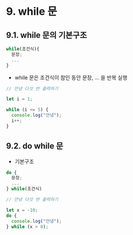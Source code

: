 # 9. while 문

## 9.1. while 문의 기본구조

```js
while(조건식){
  문장;
  ...
}
```

- while 문은 조건식이 참인 동안 문장, ... 을 반복 실행

```js
// 안녕 다섯 번 출력하기

let i = 1;

while (i <= 5) {
  console.log("안녕");
  i++;
}
```

## 9.2. do while 문

- 기본구조

```js
do {
  문장;
  ...
} while(조건식)
```

```js
// 안녕 다섯 번 출력하기

let x = -10;
do {
  console.log("안녕");
} while (x > 0);
```
